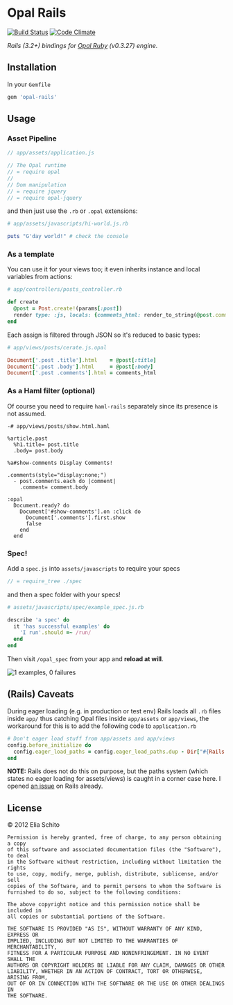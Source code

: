 # Opal Rails

[![Build Status](https://secure.travis-ci.org/elia/opal-rails.png)](http://travis-ci.org/elia/opal-rails)
[![Code Climate](https://codeclimate.com/badge.png)](https://codeclimate.com/github/elia/opal-rails)

_Rails (3.2+) bindings for [Opal Ruby](http://opalrb.org) (v0.3.27) engine._



## Installation

In your `Gemfile`

``` ruby
gem 'opal-rails'
```



## Usage


### Asset Pipeline

``` js
// app/assets/application.js

// The Opal runtime
// = require opal
//
// Dom manipulation
// = require jquery
// = require opal-jquery
```

and then just use the `.rb` or `.opal` extensions:

```ruby
# app/assets/javascripts/hi-world.js.rb

puts "G'day world!" # check the console
```




### As a template

You can use it for your views too; it even inherits instance and local variables from actions:

```ruby
# app/controllers/posts_controller.rb

def create
  @post = Post.create!(params[:post])
  render type: :js, locals: {comments_html: render_to_string(@post.comments)}
end
```

Each assign is filtered through JSON so it's reduced to basic types:

```ruby
# app/views/posts/cerate.js.opal

Document['.post .title'].html    = @post[:title]
Document['.post .body'].html     = @post[:body]
Document['.post .comments'].html = comments_html
```


### As a Haml filter (optional)

Of course you need to require `haml-rails` separately since its presence is not assumed.

```haml
-# app/views/posts/show.html.haml

%article.post
  %h1.title= post.title
  .body= post.body

%a#show-comments Display Comments!

.comments(style="display:none;")
  - post.comments.each do |comment|
    .comment= comment.body

:opal
  Document.ready? do
    Document['#show-comments'].on :click do
      Document['.comments'].first.show
      false
    end
  end
```


### Spec!

Add a `spec.js` into `assets/javascripts` to require your specs

```js
// = require_tree ./spec
```

and then a spec folder with your specs!

```ruby
# assets/javascripts/spec/example_spec.js.rb

describe 'a spec' do
  it 'has successful examples' do
    'I run'.should =~ /run/
  end
end
```

Then visit `/opal_spec` from your app and **reload at will**.

![1 examples, 0 failures](http://f.cl.ly/items/001n0V0g0u0v14160W2G/Schermata%2007-2456110%20alle%201.06.29%20am.png)


## (Rails) Caveats

During eager loading (e.g. in production or test env) Rails loads all `.rb` files inside `app/` thus catching Opal files inside `app/assets` or `app/views`, the workaround for this is to add the following code to `application.rb`

```ruby
# Don't eager load stuff from app/assets and app/views
config.before_initialize do
  config.eager_load_paths = config.eager_load_paths.dup - Dir["#{Rails.root}/app/{assets,views}"]
end
```

**NOTE:** Rails does not do this on purpose, but the paths system (which states no eager loading for assets/views) is caught in a corner case here. I opened [an issue](rails/rails#7587) on Rails already.



## License

© 2012 Elia Schito

    Permission is hereby granted, free of charge, to any person obtaining a copy
    of this software and associated documentation files (the "Software"), to deal
    in the Software without restriction, including without limitation the rights
    to use, copy, modify, merge, publish, distribute, sublicense, and/or sell
    copies of the Software, and to permit persons to whom the Software is
    furnished to do so, subject to the following conditions:

    The above copyright notice and this permission notice shall be included in
    all copies or substantial portions of the Software.

    THE SOFTWARE IS PROVIDED "AS IS", WITHOUT WARRANTY OF ANY KIND, EXPRESS OR
    IMPLIED, INCLUDING BUT NOT LIMITED TO THE WARRANTIES OF MERCHANTABILITY,
    FITNESS FOR A PARTICULAR PURPOSE AND NONINFRINGEMENT. IN NO EVENT SHALL THE
    AUTHORS OR COPYRIGHT HOLDERS BE LIABLE FOR ANY CLAIM, DAMAGES OR OTHER
    LIABILITY, WHETHER IN AN ACTION OF CONTRACT, TORT OR OTHERWISE, ARISING FROM,
    OUT OF OR IN CONNECTION WITH THE SOFTWARE OR THE USE OR OTHER DEALINGS IN
    THE SOFTWARE.
